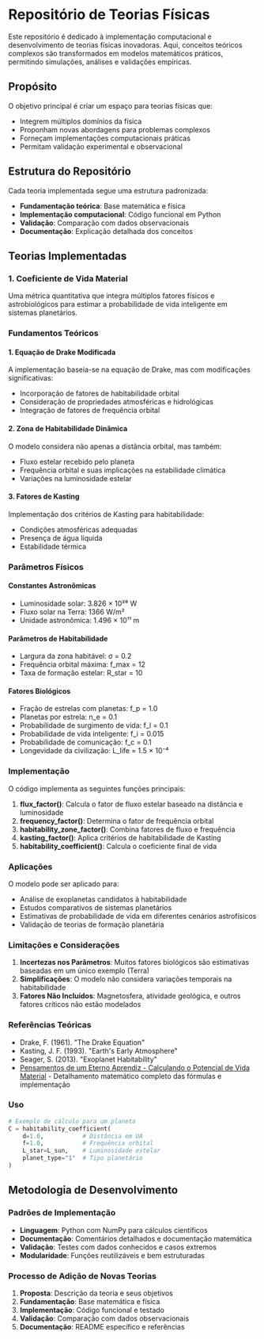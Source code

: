 # Repositório de Teorias Físicas

Este repositório é dedicado à implementação computacional e desenvolvimento de teorias físicas inovadoras. Aqui, conceitos teóricos complexos são transformados em modelos matemáticos práticos, permitindo simulações, análises e validações empíricas.

## Propósito

O objetivo principal é criar um espaço para teorias físicas que:
- Integrem múltiplos domínios da física
- Proponham novas abordagens para problemas complexos
- Forneçam implementações computacionais práticas
- Permitam validação experimental e observacional

## Estrutura do Repositório

Cada teoria implementada segue uma estrutura padronizada:
- **Fundamentação teórica**: Base matemática e física
- **Implementação computacional**: Código funcional em Python
- **Validação**: Comparação com dados observacionais
- **Documentação**: Explicação detalhada dos conceitos

## Teorias Implementadas

### 1. Coeficiente de Vida Material

Uma métrica quantitativa que integra múltiplos fatores físicos e astrobiológicos para estimar a probabilidade de vida inteligente em sistemas planetários.

### Fundamentos Teóricos

#### 1. Equação de Drake Modificada
A implementação baseia-se na equação de Drake, mas com modificações significativas:
- Incorporação de fatores de habitabilidade orbital
- Consideração de propriedades atmosféricas e hidrológicas
- Integração de fatores de frequência orbital

#### 2. Zona de Habitabilidade Dinâmica
O modelo considera não apenas a distância orbital, mas também:
- Fluxo estelar recebido pelo planeta
- Frequência orbital e suas implicações na estabilidade climática
- Variações na luminosidade estelar

#### 3. Fatores de Kasting
Implementação dos critérios de Kasting para habitabilidade:
- Condições atmosféricas adequadas
- Presença de água líquida
- Estabilidade térmica

### Parâmetros Físicos

#### Constantes Astronômicas
- Luminosidade solar: 3.826 × 10²⁶ W
- Fluxo solar na Terra: 1366 W/m²
- Unidade astronômica: 1.496 × 10¹¹ m

#### Parâmetros de Habitabilidade
- Largura da zona habitável: σ = 0.2
- Frequência orbital máxima: f_max = 12
- Taxa de formação estelar: R_star = 10

#### Fatores Biológicos
- Fração de estrelas com planetas: f_p = 1.0
- Planetas por estrela: n_e = 0.1
- Probabilidade de surgimento de vida: f_l = 0.1
- Probabilidade de vida inteligente: f_i = 0.015
- Probabilidade de comunicação: f_c = 0.1
- Longevidade da civilização: L_life = 1.5 × 10⁻⁴

### Implementação

O código implementa as seguintes funções principais:

1. **flux_factor()**: Calcula o fator de fluxo estelar baseado na distância e luminosidade
2. **frequency_factor()**: Determina o fator de frequência orbital
3. **habitability_zone_factor()**: Combina fatores de fluxo e frequência
4. **kasting_factor()**: Aplica critérios de habitabilidade de Kasting
5. **habitability_coefficient()**: Calcula o coeficiente final de vida

### Aplicações

O modelo pode ser aplicado para:
- Análise de exoplanetas candidatos à habitabilidade
- Estudos comparativos de sistemas planetários
- Estimativas de probabilidade de vida em diferentes cenários astrofísicos
- Validação de teorias de formação planetária

### Limitações e Considerações

1. **Incertezas nos Parâmetros**: Muitos fatores biológicos são estimativas baseadas em um único exemplo (Terra)
2. **Simplificações**: O modelo não considera variações temporais na habitabilidade
3. **Fatores Não Incluídos**: Magnetosfera, atividade geológica, e outros fatores críticos não estão modelados

### Referências Teóricas

- Drake, F. (1961). "The Drake Equation"
- Kasting, J. F. (1993). "Earth's Early Atmosphere"
- Seager, S. (2013). "Exoplanet Habitability"
- [Pensamentos de um Eterno Aprendiz - Calculando o Potencial de Vida Material](https://pensamentosdeumeternoaprendiz.blogspot.com/2025/08/calculando-o-potencial-de-vida-material.html) - Detalhamento matemático completo das fórmulas e implementação

### Uso

```python
# Exemplo de cálculo para um planeta
C = habitability_coefficient(
    d=1.0,           # Distância em UA
    f=1.0,           # Frequência orbital
    L_star=L_sun,    # Luminosidade estelar
    planet_type="1"  # Tipo planetário
)
```

## Metodologia de Desenvolvimento

### Padrões de Implementação
- **Linguagem**: Python com NumPy para cálculos científicos
- **Documentação**: Comentários detalhados e documentação matemática
- **Validação**: Testes com dados conhecidos e casos extremos
- **Modularidade**: Funções reutilizáveis e bem estruturadas

### Processo de Adição de Novas Teorias
1. **Proposta**: Descrição da teoria e seus objetivos
2. **Fundamentação**: Base matemática e física
3. **Implementação**: Código funcional e testado
4. **Validação**: Comparação com dados observacionais
5. **Documentação**: README específico e referências

